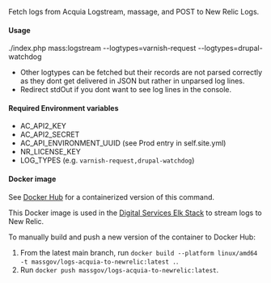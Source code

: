 Fetch logs from Acquia Logstream, massage, and POST to New Relic Logs.

#### Usage

./index.php mass:logstream --logtypes=varnish-request --logtypes=drupal-watchdog

- Other logtypes can be fetched but their records are not parsed correctly as they dont get delivered in JSON but rather in unparsed log lines.
- Redirect stdOut if you dont want to see log lines in the console.

#### Required Environment variables
- AC_API2_KEY
- AC_API2_SECRET
- AC_API_ENVIRONMENT_UUID (see Prod entry in self.site.yml)
- NR_LICENSE_KEY
- LOG_TYPES (e.g. `varnish-request,drupal-watchdog`)

#### Docker image
See [Docker Hub](https://hub.docker.com/repository/docker/massgov/logs-acquia-to-newrelic) for a containerized version of this command.

This Docker image is used in the [Digital Services Elk Stack](https://github.com/massgov/mds-elk) to stream logs to New Relic.

To manually build and push a new version of the container to Docker Hub:
1. From the latest main branch, run `docker build --platform linux/amd64 -t massgov/logs-acquia-to-newrelic:latest .`.
2. Run `docker push massgov/logs-acquia-to-newrelic:latest`.
